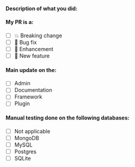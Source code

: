<!--
⚠️ We have stopped merging new PRs, for now, into the Strapi core.
The reason is that we are developing a new architecture for both the admin panel and for the plugins.
This new architecture will provide stability to the Strapi core as we approach the release of Beta.
We appreciate and welcome all your contributions, but until further notice, please do not submit a PR as it will not be merged.
Furthermore, your pull request will have to be rewritten for the new architecture.
-->

<!--
Hello 👋 Thank you for submitting a pull request.

To help us to merge your PR please follow these bullet points:
- You wrote documentation
- You wrote tests
- Refer to the issue you are closing in your PR description - fix #issue
- Let us know if this PR is WIP or ready to merge
-->

#### Description of what you did:



<!--
Replace [ ] by [x] to check these checkboxes!
-->

#### My PR is a:
- [ ] 💥 Breaking change
- [ ] 🐛 Bug fix
- [ ] 💅 Enhancement
- [ ] 🚀 New feature

#### Main update on the:
- [ ] Admin
- [ ] Documentation
- [ ] Framework
- [ ] Plugin

#### Manual testing done on the following databases:
- [ ] Not applicable
- [ ] MongoDB
- [ ] MySQL
- [ ] Postgres
- [ ] SQLite
